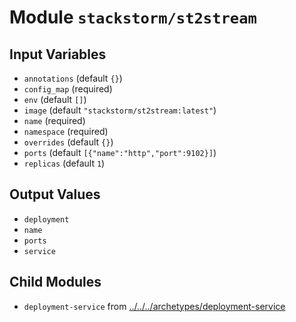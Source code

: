 
# Module `stackstorm/st2stream`

## Input Variables
* `annotations` (default `{}`)
* `config_map` (required)
* `env` (default `[]`)
* `image` (default `"stackstorm/st2stream:latest"`)
* `name` (required)
* `namespace` (required)
* `overrides` (default `{}`)
* `ports` (default `[{"name":"http","port":9102}]`)
* `replicas` (default `1`)

## Output Values
* `deployment`
* `name`
* `ports`
* `service`

## Child Modules
* `deployment-service` from [../../../archetypes/deployment-service](../../../archetypes/deployment-service)

